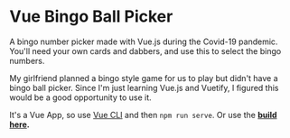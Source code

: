 # Vue Bingo Ball Picker

A bingo number picker made with Vue.js during the Covid-19 pandemic. You'll need your own cards and dabbers, and use this to select the bingo numbers.

My girlfriend planned a bingo style game for us to play but didn't have a bingo ball picker.
Since I'm just learning Vue.js and Vuetify, 
I figured this would be a good opportunity to use it.

It's a Vue App, so use [Vue CLI](https://cli.vuejs.org/) and then `npm run serve`. Or use the **[build here](https://ramchilla.github.io/vue-bingopicker/).**